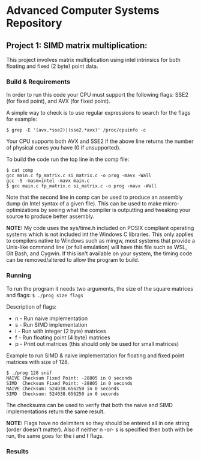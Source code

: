 # Advanced Computer Systems Repository

## Project 1: SIMD matrix multiplication:
This project involves matrix multiplication using intel intrinsics for both floating and fixed (2 byte) point data.

### Build & Requirements
In order to run this code your CPU must support the following flags: SSE2 (for fixed point), and AVX (for fixed point).

A simple way to check is to use regular expressions to search for the flags for example:

`$ grep -E '(avx.*sse2)|(sse2.*avx)' /proc/cpuinfo -c`

Your CPU supports both AVX and SSE2 if the above line returns the number of physical cores you have (0 if unsupported).

To build the code run the top line in the comp file:
```
$ cat comp
gcc main.c fp_matrix.c si_matrix.c -o prog -mavx -Wall
gcc -S -masm=intel -mavx main.c
$ gcc main.c fp_matrix.c si_matrix.c -o prog -mavx -Wall
```
Note that the second line in comp can be used to produce an assembly dump (in Intel syntax of a given file).  This can be used to make micro-optimizations by seeing what the compiler is outputting and tweaking your source to produce better assembly.

**NOTE:** My code uses the sys/time.h included on POSIX compliant operating systems which is not included int the Windows C libraries.  This only applies to compilers native to Windows such as mingw, most systems that provide a Unix-like command line (or full emulation) will have this file such as WSL, Git Bash, and Cygwin.  If this isn't available on your system, the timing code can be removed/altered to allow the program to build.

### Running
To run the program it needs two arguments, the size of the square matrices and flags:  `$ ./prog size flags`

Description of flags:
* n - Run naive implementation
* s - Run SIMD implementation
* i - Run with integer (2 byte) matrices
* f - Run floating point (4 byte) matrices
* p - Print out matrices (this should only be used for small matrices)

Example to run SIMD & naive implementation for floating and fixed point matrices with size of 128.
```
$ ./prog 128 snif
NAIVE Checksum Fixed Point: -28805 in 0 seconds
SIMD  Checksum Fixed Point: -28805 in 0 seconds
NAIVE Checksum: 524038.656250 in 0 seconds
SIMD  Checksum: 524038.656250 in 0 seconds
```
The checksums can be used to verify that both the naive and SIMD implementations return the same result.

**NOTE:** Flags have no delimiters so they should be entered all in one string (order doesn't matter).  Also if neither n -or- s is specified then both with be run, the same goes for the i and f flags.

### Results
